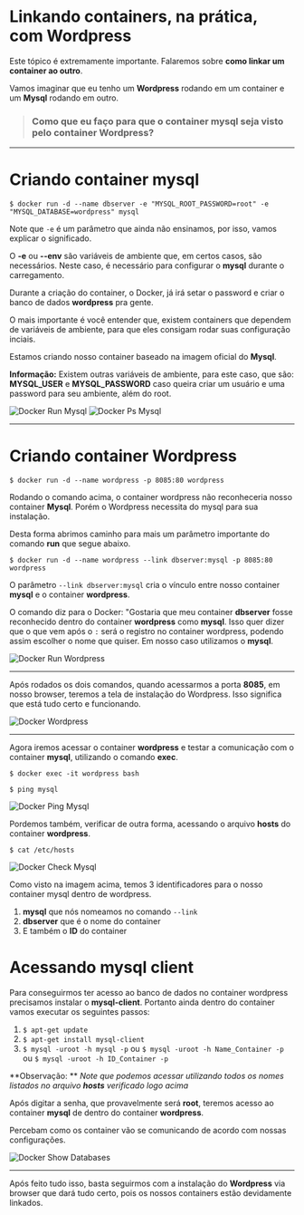 # Linkando containers, na prática, com Wordpress

Este tópico é extremamente importante. Falaremos sobre **como linkar um container ao outro**.

Vamos imaginar que eu tenho um **Wordpress** rodando em um container e um **Mysql** rodando em outro. 

> ### Como que eu faço para que o container mysql seja visto pelo container Wordpress?

***

# Criando container mysql

`$ docker run -d --name dbserver -e "MYSQL_ROOT_PASSWORD=root" -e "MYSQL_DATABASE=wordpress" mysql`

Note que `-e` é um parâmetro que ainda não ensinamos, por isso, vamos explicar o significado.

O **-e** ou **--env** são variáveis de ambiente que, em certos casos, são necessários. Neste caso, é necessário para configurar o **mysql** durante o carregamento.

Durante a criação do container, o Docker, já irá setar o password e criar o banco de dados **wordpress** pra gente.

O mais importante é você entender que, existem containers que dependem de variáveis de ambiente, para que eles consigam rodar suas configuração inciais.

Estamos criando nosso container baseado na imagem oficial do **Mysql**.

**Informação:** Existem outras variáveis de ambiente, para este caso, que são: **MYSQL_USER** e **MYSQL_PASSWORD** caso queira criar um usuário e uma password para seu ambiente, além do root.

![Docker Run Mysql](./images/docker-run-mysql.png "Docker Run Mysql") 
![Docker Ps Mysql](./images/docker-ps-mysql.png "Docker Ps Mysql") 

***

# Criando container Wordpress

`$ docker run -d --name wordpress -p 8085:80 wordpress`

Rodando o comando acima, o container wordpress não reconheceria nosso container **Mysql**. Porém o Wordpress necessita do mysql para sua instalação.

Desta forma abrimos caminho para mais um parâmetro importante do comando **run** que segue abaixo.

`$ docker run -d --name wordpress --link dbserver:mysql -p 8085:80 wordpress`

O parâmetro `--link dbserver:mysql` cria o vínculo entre nosso container **mysql** e o container **wordpress**. 

O comando diz para o Docker: "Gostaria que meu container **dbserver** fosse reconhecido dentro do container **wordpress** como **mysql**. Isso quer dizer que o que vem após o `:` será o registro no container wordpress, podendo assim escolher o nome que quiser. Em nosso caso utilizamos o **mysql**.

![Docker Run Wordpress](./images/docker-run-wordpress.png "Docker Run Wordpress") 

***

Após rodados os dois comandos, quando acessarmos a porta **8085**, em nosso browser, teremos a tela de instalação do Wordpress. Isso significa que está tudo certo e funcionando.

![Docker Wordpress](./images/docker-wordpress.png "Docker Wordpress") 

***

Agora iremos acessar o container **wordpress** e testar a comunicação com o container **mysql**, utilizando o comando **exec**.

`$ docker exec -it wordpress bash`

`$ ping mysql`

![Docker Ping Mysql](./images/docker-ping-mysql.png "Docker Ping Mysql") 

Pordemos também, verificar de outra forma, acessando o arquivo **hosts** do container **wordpress**.

`$ cat /etc/hosts`

![Docker Check Mysql](./images/docker-check-mysql.png "Docker Check Mysql")

Como visto na imagem acima, temos 3 identificadores para o nosso container mysql dentro de wordpress.
 
 1. **mysql** que nós nomeamos no comando `--link`
 2. **dbserver** que é o nome do container
 3. E também o **ID** do container

# Acessando mysql client

Para conseguirmos ter acesso ao banco de dados no container wordpress precisamos instalar o **mysql-client**. Portanto ainda dentro do container vamos executar os seguintes passos:

1. `$ apt-get update`
2. `$ apt-get install mysql-client`
3. `$ mysql -uroot -h mysql -p` ou `$ mysql -uroot -h Name_Container -p` ou `$ mysql -uroot -h ID_Container -p`

**Observação: ** _Note que podemos acessar utilizando todos os nomes listados no arquivo **hosts** verificado logo acima_

Após digitar a senha, que provavelmente será **root**, teremos acesso ao container **mysql** de dentro do container **wordpress**.

Percebam como os container vão se comunicando de acordo com nossas configurações.

![Docker Show Databases](./images/docker-show-databases.png "Docker Show Databases")

***

Após feito tudo isso, basta seguirmos com a instalação do **Wordpress** via browser que dará tudo certo, pois os nossos containers estão devidamente linkados.

